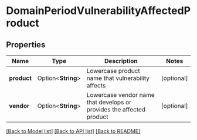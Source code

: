 # DomainPeriodVulnerabilityAffectedProduct

## Properties

Name | Type | Description | Notes
------------ | ------------- | ------------- | -------------
**product** | Option<**String**> | Lowercase product name that vulnerability affects | [optional]
**vendor** | Option<**String**> | Lowercase vendor name that develops or provides the affected product | [optional]

[[Back to Model list]](./README.md#documentation-for-models) [[Back to API list]](./README.md#documentation-for-api-endpoints) [[Back to README]](../README.md)
